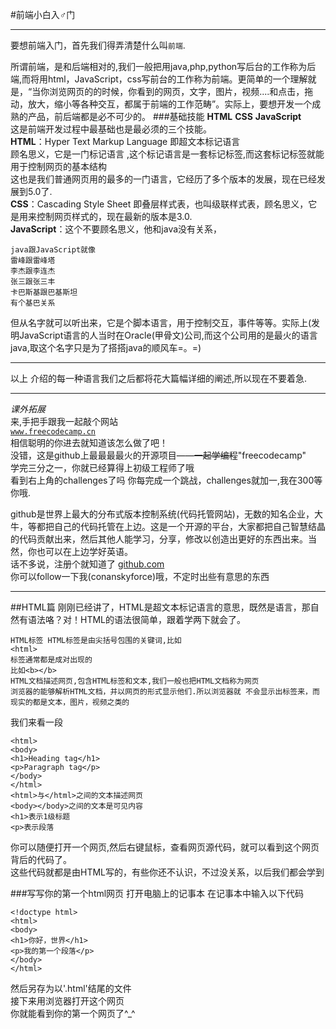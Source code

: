 #前端小白入♂门
***

<p>要想前端入门，首先我们得弄清楚什么叫<code>前端</code>.  </p>

所谓前端，是和后端相对的,我们一般把用java,php,python写后台的工作称为后端,而将用html，JavaScript，css写前台的工作称为前端。更简单的一个理解就是，“当你浏览网页的的时候，你看到的网页，文字，图片，视频....和点击，拖动，放大，缩小等各种交互，都属于前端的工作范畴”。实际上，要想开发一个成熟的产品，前后端都是必不可少的。
###基础技能
**HTML** **CSS** **JavaScript**  
这是前端开发过程中最基础也是最必须的三个技能。  
**HTML**：Hyper Text Markup Language 即超文本标记语言   
顾名思义，它是一门标记语言 ,这个标记语言是一套标记标签,而这套标记标签就能用于控制网页的基本结构   
这也是我们普通网页用的最多的一门语言，它经历了多个版本的发展，现在已经发展到5.0了.  
**CSS**：Cascading Style Sheet 即叠层样式表，也叫级联样式表，顾名思义，它是用来控制网页样式的，现在最新的版本是3.0.  
**JavaScript**：这个不要顾名思义，他和java没有关系，
	
	java跟JavaScript就像
	雷峰跟雷峰塔  
	李杰跟李连杰 
	张三跟张三丰 
	卡巴斯基跟巴基斯坦 
	有个基巴关系

但从名字就可以听出来，它是个脚本语言，用于控制交互，事件等等。实际上(发明JavaScript语言的人当时在Oracle(甲骨文)公司,而这个公司用的是最火的语言java,取这个名字只是为了搭搭java的顺风车=。=)

***  
以上 介绍的每一种语言我们之后都将花大篇幅详细的阐述,所以现在不要着急.    
***

*课外拓展*  
来,手把手跟我一起敲个网站  
<code>www.freecodecamp.cn</code>  
相信聪明的你进去就知道该怎么做了吧！  
没错，这是github上最最最最火的开源项目——<del>一起学编程</del>"freecodecamp"  
学完三分之一，你就已经算得上初级工程师了哦  
看到右上角的challenges了吗
你每完成一个跳战，challenges就加一,我在300等你哦.

github是世界上最大的分布式版本控制系统(代码托管网站)，无数的知名企业，大牛，等都把自己的代码托管在上边。这是一个开源的平台，大家都把自己智慧结晶的代码贡献出来，然后其他人能学习，分享，修改以创造出更好的东西出来。当然，你也可以在上边学好英语。  
话不多说，注册个就知道了 [github.com](https://www.github.com)  
你可以follow一下我(conanskyforce)哦，不定时出些有意思的东西

***
##HTML篇
刚刚已经讲了，HTML是超文本标记语言的意思，既然是语言，那自然有语法咯？对！HTML的语法很简单，跟着学两下就会了。  

	HTML标签 HTML标签是由尖括号包围的关键词,比如
	<html>
	标签通常都是成对出现的
	比如<b></b>
	HTML文档描述网页,包含HTML标签和文本,我们一般也把HTML文档称为网页
	浏览器的能够解析HTML文档，并以网页的形式显示他们.所以浏览器就 不会显示出标签来，而现实的都是文本，图片，视频之类的

我们来看一段

	<html>
	<body>
	<h1>Heading tag</h1>
	<p>Paragraph tag</p>
	</body>
	</html>
	<html>与</html>之间的文本描述网页
	<body></body>之间的文本是可见内容
	<h1>表示1级标题
	<p>表示段落
你可以随便打开一个网页,然后右键鼠标，查看网页源代码，就可以看到这个网页背后的代码了。  
这些代码就都是由HTML写的，有些你还不认识，不过没关系，以后我们都会学到
  
###写写你的第一个html网页
打开电脑上的记事本
在记事本中输入以下代码

	<!doctype html>
	<html>
	<body>
	<h1>你好，世界</h1>
	<p>我的第一个段落</p>
	</body>
	</html>
然后另存为以'.html'结尾的文件  
接下来用浏览器打开这个网页  
你就能看到你的第一个网页了^_^  
	